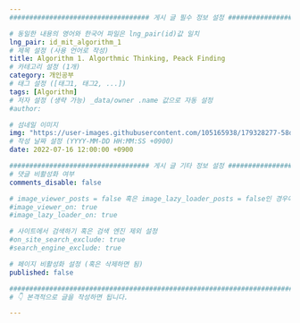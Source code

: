 ```yaml
---
################################### 게시 글 필수 정보 설정 ###################################

# 동일한 내용의 영어와 한국어 파일은 lng_pair(id)값 일치
lng_pair: id_mit_algorithm_1
# 제목 설정 (사용 언어로 작성)
title: Algorithm 1. Algorthmic Thinking, Peack Finding
# 카테고리 설정 (1개)
category: 개인공부
# 태그 설정 ([태그1, 태그2, ...])
tags: [Algorithm] 
# 저자 설정 (생략 가능) _data/owner .name 값으로 자동 설정
#author: 

# 섬네일 이미지
img: "https://user-images.githubusercontent.com/105165938/179328277-58d41a56-a1bf-4af6-98aa-adb919961566.png" 
# 작성 날짜 설정 (YYYY-MM-DD HH:MM:SS +0900)
date: 2022-07-16 12:00:00 +0900

################################### 게시 글 기타 정보 설정 ###################################
# 댓글 비활성화 여부
comments_disable: false

# image_viewer_posts = false 혹은 image_lazy_loader_posts = false인 경우에만 사용
#image_viewer_on: true
#image_lazy_loader_on: true

# 사이트에서 검색하기 혹은 검색 엔진 제외 설정 
#on_site_search_exclude: true
#search_engine_exclude: true

# 페이지 비활성화 설정 (혹은 삭제하면 됨)
published: false

##########################################################################################
# 👇 본격적으로 글을 작성하면 됩니다. 

---
```

<!-- outline-start -->



<!-- outline-end -->